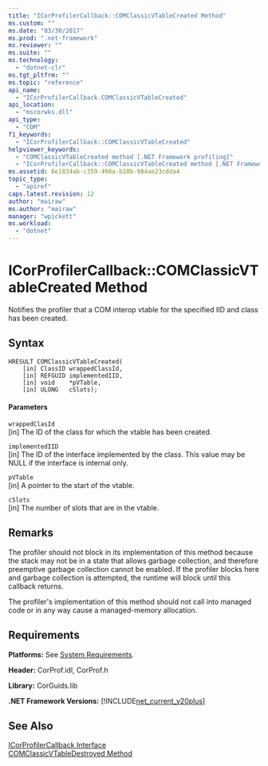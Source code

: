 ```yaml
---
title: "ICorProfilerCallback::COMClassicVTableCreated Method"
ms.custom: ""
ms.date: "03/30/2017"
ms.prod: ".net-framework"
ms.reviewer: ""
ms.suite: ""
ms.technology: 
  - "dotnet-clr"
ms.tgt_pltfrm: ""
ms.topic: "reference"
api_name: 
  - "ICorProfilerCallback.COMClassicVTableCreated"
api_location: 
  - "mscorwks.dll"
api_type: 
  - "COM"
f1_keywords: 
  - "ICorProfilerCallback::COMClassicVTableCreated"
helpviewer_keywords: 
  - "COMClassicVTableCreated method [.NET Framework profiling]"
  - "ICorProfilerCallback::COMClassicVTableCreated method [.NET Framework profiling]"
ms.assetid: 6e1834ab-c359-498a-b10b-984ae23cdda4
topic_type: 
  - "apiref"
caps.latest.revision: 12
author: "mairaw"
ms.author: "mairaw"
manager: "wpickett"
ms.workload: 
  - "dotnet"
---
```

# ICorProfilerCallback::COMClassicVTableCreated Method
Notifies the profiler that a COM interop vtable for the specified IID and class has been created.  
  
## Syntax  
  
```  
HRESULT COMClassicVTableCreated(  
    [in] ClassID wrappedClassId,  
    [in] REFGUID implementedIID,  
    [in] void    *pVTable,  
    [in] ULONG   cSlots);  
```  
  
#### Parameters  
 `wrappedClasId`  
 [in] The ID of the class for which the vtable has been created.  
  
 `implementedIID`  
 [in] The ID of the interface implemented by the class. This value may be NULL if the interface is internal only.  
  
 `pVTable`  
 [in] A pointer to the start of the vtable.  
  
 `cSlots`  
 [in] The number of slots that are in the vtable.  
  
## Remarks  
 The profiler should not block in its implementation of this method because the stack may not be in a state that allows garbage collection, and therefore preemptive garbage collection cannot be enabled. If the profiler blocks here and garbage collection is attempted, the runtime will block until this callback returns.  
  
 The profiler's implementation of this method should not call into managed code or in any way cause a managed-memory allocation.  
  
## Requirements  
 **Platforms:** See [System Requirements](../../../../docs/framework/get-started/system-requirements.md).  
  
 **Header:** CorProf.idl, CorProf.h  
  
 **Library:** CorGuids.lib  
  
 **.NET Framework Versions:** [!INCLUDE[net_current_v20plus](../../../../includes/net-current-v20plus-md.md)]  
  
## See Also  
 [ICorProfilerCallback Interface](../../../../docs/framework/unmanaged-api/profiling/icorprofilercallback-interface.md)  
 [COMClassicVTableDestroyed Method](../../../../docs/framework/unmanaged-api/profiling/icorprofilercallback-comclassicvtabledestroyed-method.md)
